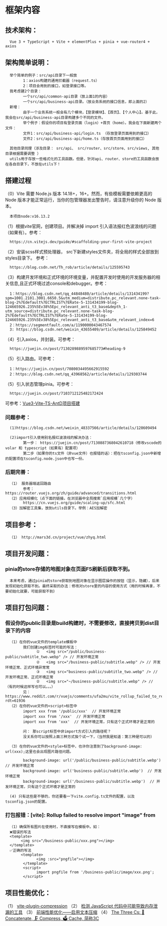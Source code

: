 # 框架内容
## 技术架构：

      Vue 3 + TypeScript + Vite + elementPlus + pinia + vue-router4 + axios

## 架构简单说明：

      举个简单的例子：src/api目录下一般放 
            1：axios构建的通用拦截器（request.ts）
            2：项目会用到的接口，如登录接口等。
      我考虑建2个目录： 
            一个src/api/common-api目录（放上面1的内容）
            一个src/api/business-api目录。（放业务系统的接口信息，即上面的2）
      新增：
            由于一个业务系统一般会有几个模块，【登录模块】、【首页】、【个人中心】。基于此，我会在src/api/business-api目录构建多个不同的文件。
            举个例子：假设你的项目有登录页面（login）+首页（home）。我会在下面新建两个文件：
            文件1：src/api/business-api/login.ts （存放登录页面用到的接口）
            文件2：src/api/business-api/home.ts（存放首页页面用到的接口）

      其他目录同理（涉及目录： src/api、 src/router、src/store、src/views, 其他目录根据需要调整 ）
      utils用于存放一些格式化的工具函数。但是，针对api、router、store的工具函数会放在各自目录下，不放在utils下！

## 搭建过程
（0）Vite 需要 Node.js 版本 14.18+，16+。然而，有些模板需要依赖更高的 Node 版本才能正常运行，当你的包管理器发出警告时，请注意升级你的 Node 版本。

      本项目node:v16.13.2

（1）根据vite官网，创建项目。并解决掉 import 引入语法报红色波浪线的问题（如果有）。参考：

      https://cn.vitejs.dev/guide/#scaffolding-your-first-vite-project

（2）安装scss样式预处理器， src下新建styles文件夹，将全局的样式全部放到styles目录下。 参考：
      
      https://blog.csdn.net/Th_rob/article/details/125595743

（3）构建开发环境和正式环境的环境变量，并配置开发时使用的开发服务器的相关信息,且正式环境过滤console和debugger。参考：
      
      1：https://blog.csdn.net/qq_44848480/article/details/131434199?spm=1001.2101.3001.6650.5&utm_medium=distribute.pc_relevant.none-task-blog-2%7Edefault%7ECTRLIST%7ERate-5-131434199-blog-124665926.235%5Ev38%5Epc_relevant_anti_t3_base&depth_1-utm_source=distribute.pc_relevant.none-task-blog-2%7Edefault%7ECTRLIST%7ERate-5-131434199-blog-124665926.235%5Ev38%5Epc_relevant_anti_t3_base&utm_relevant_index=6
      2：https://segmentfault.com/a/1190000043467574  
      3: https://blog.csdn.net/weixin_43655409/article/details/125849452
      
（4）引入axios，并封装。可参考：

      https://juejin.cn/post/7130289889597685773#heading-9

（5）引入路由。可参考：

      1：https://juejin.cn/post/7080034495662915592
      2：https://blog.csdn.net/qq_43968562/article/details/129303744

（5）引入状态管理pinia。可参考：

      https://juejin.cn/post/7103712125482172424


可参考：[Vue3-Vite-TS-AntD项目搭建](https://blog.csdn.net/qq_37148353/article/details/124555249)

### 问题参考：

      (1)https://blog.csdn.net/weixin_48337566/article/details/128609494

      (2)import引入使用别名报红波浪线的解决办法： 
            第一步： https://juejin.cn/post/7130887368042610718（修改vscode的volar 和 typescript（如果有）配置项）
            第二步（如果你的ts文件（非vue文件）也报错的话）：把在tsconfig.json中新增的配置项在tsconfig.node.json中也写一份。



### 后期完善：

      （1） 服务器端返回路由
            参考： https://router.vuejs.org/zh/guide/advanced/transitions.html
      （2）应用规模化（点下面的链接。在浏览器中全局搜索`应用规模`几个字）
            https://cn.vuejs.org/guide/scaling-up/sfc.html
      （3）加解密工具集，放到utils目录下。举例：AES加解密
      

## 项目参考：
      （1） http://mars3d.cn/project/vue/zhyq.html


## 项目开发问题：
###  pinia的store存储的地图对象在页面F5刷新后获取不到。
      本来考虑，通过pinia的store获取到地图对象在显示图层操作的按钮（显示，隐藏），后来发现初始化获取不到。最终采取的办法：修改对store里的内容的使用方式（用的时候再拿，不要初始化就要，可能获取不到）

## 项目打包问题：
### 假设你的public目录是build构建时，不需要修改，直接拷贝到dist目录下的内容
      （1）在你的vue文件的template模板中 
            我们创建img标签时可能的写法：
                  ①   <img src="/public/business-public/subtitle_two.webp" /> // 开发环境正常
                  ②   <img src="/business-public/subtitle.webp" /> // 开发环境正常、正式环境异常常
                  ③   <img src="business-public/subtitle_two.webp" /> // 开发环境正常、正式环境正常
                  ②   <img src="~/business-public/subtitle.webp" /> // （有的时候这样写也可以。。。）
            见：https://www.reddit.com/r/vuejs/comments/ufa2mu/vite_rollup_failed_to_resolve_import_imagepng/?rdt=61936
      （2）在你的vue文件的<script>标签中
            import xxx from '/public/xxx'  // 开发环境正常
            import xxx from '/xxx'  // 开发环境正常
            import xxx from 'xxx'  // 开发环境正常，只有这个正式环境才是正常的

            问： 那script标签中非import方式引入的路径呢？
            没关系你可以按照上面三种方式挨个试一下，（当然我是知道：第三种是可以的）

      （3）在你的vue文件的<style>标签中，也许你注意到了background-image: url(xxx);这里也会出现图片路径问题。

            background-image: url('/public/business-public/subtitle.webp')  // 开发环境正常
            background-image: url('business-public/subtitle.webp')  // 开发环境正常
            background-image: url('/business-public/subtitle.webp')  // 开发环境正常，只有这个正式环境才是正常的

      (4) 只有这些是不够的，你还要看一下vite.config.ts文件的配置，以及tsconfig.json的配置。
### 打包报错：[vite]: Rollup failed to resolve import "image" from
      （1）确保所有图片在使用时，不直接写在模板中。如：
      ❌错误的写法
      <template>
           <img src="/business-public/xxx.png"></img> 
      </template>
      ✅正确的写法
           <template>
                  <img :src="pngfile"></img> 
            </template>
            <script>
                  import pngfile from '/business-public/image/xxx.png';
            </script>
 

## 项目性能优化：
（1） [vite-plugin-compression](https://github.com/vbenjs/vite-plugin-compression/blob/main/README.zh_CN.md)
（2） [检测 JavaScript 代码中可能导致内存泄漏的工具](https://www.cnblogs.com/yuzhihui/p/17178897.html)
（3） [前端性能优化——启用文本压缩](https://www.cnblogs.com/yuzhihui/p/17211727.html)
（4） [The Three Cs: 🤝 Concatenate, 🗜️ Compress, 🗳️ Cache, 简称3C](https://csswizardry.com/2023/10/the-three-c-concatenate-compress-cache/)